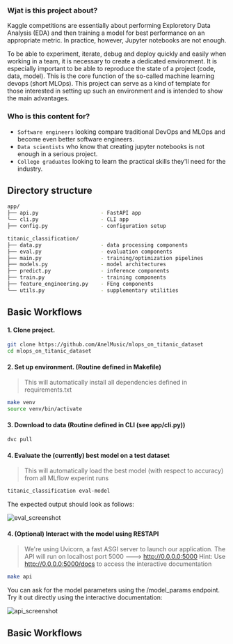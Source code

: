 ### Wjat is this project about?
Kaggle competitions are essentially about performing Exploretory Data Analysis (EDA) and then training a model for best performance on an appropriate metric. In practice, however, Jupyter notebooks are not enough. 

To be able to experiment, iterate, debug and deploy quickly and easily when working in a team, it is necessary to create a dedicated environment. It is especially important to be able to reproduce the state of a project (code, data, model).
This is the core function of the so-called machine learning devops (short MLOps).
This project can serve as a kind of template for those interested in setting up such an environment and is intended to show the main advantages.

### Who is this content for?
- `Software engineers` looking compare traditional DevOps and MLOps and become even better software engineers.
- `Data scientists` who know that creating jupyter notebooks is not enough in a serious project.
- `College graduates` looking to learn the practical skills they'll need for the industry.

## Directory structure
```bash
app/
├── api.py                    - FastAPI app
└── cli.py                    - CLI app
├── config.py                 - configuration setup

titanic_classification/
├── data.py                   - data processing components
├── eval.py                   - evaluation components
├── main.py                   - training/optimization pipelines
├── models.py                 - model architectures
├── predict.py                - inference components
├── train.py                  - training components
├── feature_engineering.py    - FEng components 
└── utils.py                  - supplementary utilities
```

## Basic Workflows

#### 1. Clone project.
```bash
git clone https://github.com/AnelMusic/mlops_on_titanic_dataset
cd mlops_on_titanic_dataset
```
#### 2. Set up environment. (Routine defined in Makefile)
> This will automatically install all dependencies defined in requirements.txt
```bash
make venv
source venv/bin/activate
```
#### 3. Download to data (Routine defined in CLI (see app/cli.py))
```bash
dvc pull
```
#### 4. Evaluate the (currently) best model on a test dataset
> This will automatically load the best model (with respect to accuracy) from all MLflow experint runs
```bash
titanic_classification eval-model
```
The expected output should look as follows:

![eval_screenshot](https://user-images.githubusercontent.com/32487291/133000819-cc1ab06c-5e2c-42b7-bbc6-936331e519c5.png)


#### 4. (Optional) Interact with the model using RESTAPI
> We're using Uvicorn, a fast ASGI server to launch our application. 
> The API will run on localhost port 5000 ---> http://0.0.0.0:5000
> Hint: Use http://0.0.0.0:5000/docs to access the interactive documentation
```bash
make api
```
You can ask for the model parameters using the /model_params endpoint. Try it out directly using the interactive documentation:

![api_screenshot](https://user-images.githubusercontent.com/32487291/133000727-825ea695-2eb3-4ea9-a7a3-d21dad44b4d1.png)

 

## Basic Workflows




